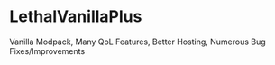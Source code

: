 # LethalVanillaPlus
Vanilla Modpack, Many QoL Features, Better Hosting, Numerous Bug Fixes/Improvements
